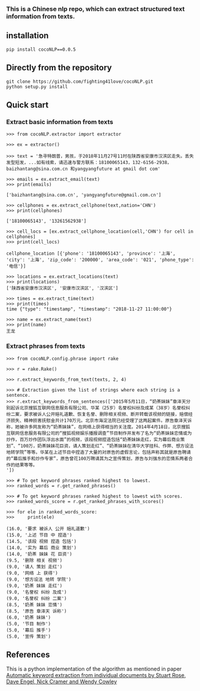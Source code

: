 ### This is a Chinese nlp repo, which can extract structured text information from texts.

## installation
```
pip install cocoNLP==0.0.5
```

## Directly from the repository

```
git clone https://github.com/fighting41love/cocoNLP.git
python setup.py install
```

## Quick start

### Extract basic information from texts
```
>>> from cocoNLP.extractor import extractor

>>> ex = extractor()

>>> text = '急寻特朗普，男孩，于2018年11月27号11时在陕西省安康市汉滨区走失。丢失发型短发，...如有线索，请迅速与警方联系：18100065143，132-6156-2938，baizhantang@sina.com.cn 和yangyangfuture at gmail dot com'

>>> emails = ex.extract_email(text)
>>> print(emails)

['baizhantang@sina.com.cn', 'yangyangfuture@gmail.com.cn']
```

```
>>> cellphones = ex.extract_cellphone(text,nation='CHN')
>>> print(cellphones)

['18100065143', '13261562938']
```

```
>>> cell_locs = [ex.extract_cellphone_location(cell,'CHN') for cell in cellphones]
>>> print(cell_locs)

cellphone_location [{'phone': '18100065143', 'province': '上海', 'city': '上海', 'zip_code': '200000', 'area_code': '021', 'phone_type': '电信'}]
```

```
>>> locations = ex.extract_locations(text)
>>> print(locations)
['陕西省安康市汉滨区', '安康市汉滨区', '汉滨区']
```
```
>>> times = ex.extract_time(text)
>>> print(times)
time {"type": "timestamp", "timestamp": "2018-11-27 11:00:00"}
```
```
>>> name = ex.extract_name(text)
>>> print(name)
王龙
```
### Extract phrases from texts
```
>>> from cocoNLP.config.phrase import rake

>>> r = rake.Rake()

>>> r.extract_keywords_from_text(texts, 2, 4)

>>> # Extraction given the list of strings where each string is a sentence.
>>> r.extract_keywords_from_sentences(['2015年5月11日，“奶茶妹妹”章泽天分别起诉北京搜狐互联网信息服务有限公司、华某（25岁）名誉权纠纷及成某（38岁）名誉权纠纷二案，要求被诉人公开赔礼道歉、恢复名誉、删除相关视频、断开转载该视频的链接，赔偿经济损失、精神损害抚慰金共计170万元。北京市海淀法院已经受理了这两起案件。原告章泽天诉称，她被许多网友称为“奶茶妹妹”，在网络上获得相当的关注度。2014年4月18日，北京搜狐互联网信息服务有限公司的“搜狐视频娱乐播报调查”节目制作并发布了名为“奶茶妹妹恋情或为炒作，百万炒作团队浮出水面”的视频，该段视频捏造包括“奶茶妹妹走红，实为幕后商业策划”、“100万，奶茶妹妹花巨资，请人策划走红”、“奶茶妹妹在清华大学挂科、作弊、想方设法地转学院”等等。华某在上述节目中捏造了大量的对原告的虚假言论，包括声称其就是原告聘请的“幕后推手和炒作专家”，原告曾花100万聘请其为之宣传策划，原告与刘强东的恋情系两者合作的结果等等。
'])

>>> # To get keyword phrases ranked highest to lowest.
>>> ranked_words = r.get_ranked_phrases()

>>> # To get keyword phrases ranked highest to lowest with scores.
>>> ranked_words_score = r.get_ranked_phrases_with_scores()

>>> for ele in ranked_words_score:
>>>     print(ele)

(16.0, '要求 被诉人 公开 赔礼道歉')
(15.0, '上述 节目 中 捏造')
(14.5, '该段 视频 捏造 包括')
(14.0, '实为 幕后 商业 策划')
(14.0, '奶茶 妹妹 花 巨资')
(9.5, '删除 相关 视频')
(9.0, '请人 策划 走红')
(9.0, '网络 上 获得')
(9.0, '想方设法 地转 学院')
(9.0, '奶茶 妹妹 走红')
(9.0, '名誉权 纠纷 及成')
(9.0, '名誉权 纠纷 二案')
(8.5, '奶茶 妹妹 恋情')
(8.5, '原告 章泽天 诉称')
(6.0, '奶茶 妹妹')
(5.0, '节目 制作')
(5.0, '幕后 推手')
(5.0, '宣传 策划')
```


## References

This is a python implementation of the algorithm as mentioned in paper [Automatic keyword extraction from individual documents by Stuart Rose, Dave Engel, Nick Cramer and Wendy Cowley](https://www.researchgate.net/profile/Stuart_Rose/publication/227988510_Automatic_Keyword_Extraction_from_Individual_Documents/links/55071c570cf27e990e04c8bb.pdf)
